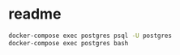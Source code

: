 # readme

```bash
docker-compose exec postgres psql -U postgres
docker-compose exec postgres bash
```
